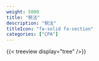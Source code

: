 ```yaml
---
weight: 5000
title: "税法"
description: "税法"
titleIcon: "fa-solid fa-section"
categories: ["CPA"]
---
```


{{< treeview display="tree" />}}


